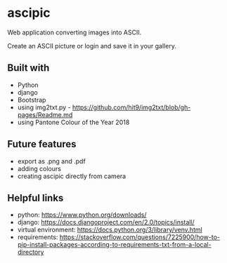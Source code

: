 # ascipic
Web application converting images into ASCII. 

Create an ASCII picture or login and save it in your gallery. 


## Built with
- Python
- django
- Bootstrap
- using img2txt.py - https://github.com/hit9/img2txt/blob/gh-pages/Readme.md
- using Pantone Colour of the Year 2018


## Future features
- export as .png and .pdf 
- adding colours 
- creating ascipic directly from camera


## Helpful links

- python: https://www.python.org/downloads/
- django: https://docs.djangoproject.com/en/2.0/topics/install/
- virtual environment: https://docs.python.org/3/library/venv.html
- requirements: https://stackoverflow.com/questions/7225900/how-to-pip-install-packages-according-to-requirements-txt-from-a-local-directory
